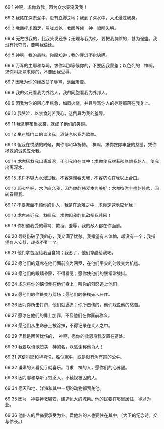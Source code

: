 <a id="1"></a>69:1  神啊，求你救我，因为众水要淹没我！  

<a id="2"></a>69:2  我陷在深淤泥中，没有立脚之地；我到了深水中，大水漫过我身。  

<a id="3"></a>69:3  我因呼求困乏，喉咙发乾；我因等候　神，眼睛失明。  

<a id="4"></a>69:4  无故恨我的，比我头发还多；无理与我为仇、要把我剪除的，甚为强盛。我没有抢夺的，要叫我偿还。  

<a id="5"></a>69:5  神啊，我的愚昧，你原知道；我的罪愆不能隐瞒。  

<a id="6"></a>69:6  万军的主耶和华啊，求你叫那等候你的，不要因我蒙羞；以色列的　神啊，求你叫那寻求你的，不要因我受辱。  

<a id="7"></a>69:7  因我为你的缘故受了辱骂，满面羞愧。  

<a id="8"></a>69:8  我的弟兄看我为外路人，我的同胞看我为外邦人。  

<a id="9"></a>69:9  因我为你的殿心里焦急，如同火烧，并且辱骂你人的辱骂都落在我身上。  

<a id="10"></a>69:10  我哭泣，以禁食刻苦我心，这倒算为我的羞辱。  

<a id="11"></a>69:11  我拿麻布当衣裳，就成了他们的笑谈。  

<a id="12"></a>69:12  坐在城门口的谈论我，酒徒也以我为歌曲。  

<a id="13"></a>69:13  但我在悦纳的时候，向你耶和华祈祷。　神啊，求你按你丰盛的慈爱，凭你拯救的诚实应允我。  

<a id="14"></a>69:14  求你搭救我出离淤泥，不叫我陷在其中；求你使我脱离那些恨我的人，使我出离深水。  

<a id="15"></a>69:15  求你不容大水漫过我，不容深渊吞灭我，不容坑坎在我以上合口。  

<a id="16"></a>69:16  耶和华啊，求你应允我，因为你的慈爱本为美好；求你按你丰盛的慈悲，回转眷顾我。  

<a id="17"></a>69:17  不要掩面不顾你的仆人，我是在急难之中，求你速速地应允我！  

<a id="18"></a>69:18  求你亲近我，救赎我，求你因我的仇敌把我赎回！  

<a id="19"></a>69:19  你知道我受的辱骂、欺凌、羞辱，我的敌人都在你面前。  

<a id="20"></a>69:20  辱骂伤破了我的心，我又满了忧愁。我指望有人体恤，却没有一个；我指望有人安慰，却找不著一个。  

<a id="21"></a>69:21  他们拿苦胆给我当食物；我渴了，他们拿醋给我喝。  

<a id="22"></a>69:22  愿他们的筵席在他们面前变为网罗，在他们平安的时候变为机槛。  

<a id="23"></a>69:23  愿他们的眼睛昏蒙，不得看见；愿你使他们的腰常常战抖。  

<a id="24"></a>69:24  求你将你的恼恨倒在他们身上；叫你的烈怒追上他们。  

<a id="25"></a>69:25  愿他们的住处变为荒场；愿他们的帐棚无人居住。  

<a id="26"></a>69:26  因为你所击打的，他们就逼迫；你所击伤的，他们戏说他的愁苦。  

<a id="27"></a>69:27  愿你在他们的罪上加罪，不容他们在你面前称义。  

<a id="28"></a>69:28  愿他们从生命册上被涂抹，不得记录在义人之中。  

<a id="29"></a>69:29  但我是困苦忧伤的，　神啊，愿你的救恩将我安置在高处。  

<a id="30"></a>69:30  我要以诗歌赞美　神的名，以感谢称他为大！  

<a id="31"></a>69:31  这便叫耶和华喜悦，胜似献牛，或是献有角有蹄的公牛。  

<a id="32"></a>69:32  谦卑的人看见了就喜乐。寻求　神的人，愿你们的心苏醒。  

<a id="33"></a>69:33  因为耶和华听了穷乏人，不藐视被囚的人。  

<a id="34"></a>69:34  愿天和地、洋海和其中一切的动物都赞美他。  

<a id="35"></a>69:35  因为　神要拯救锡安，建造犹大的城邑。他的民要在那里居住，得以为业。  

<a id="36"></a>69:36  他仆人的后裔要承受为业。爱他名的人也要住在其中。〔大卫的纪念诗，交与伶长。〕  
